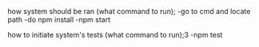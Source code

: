 how system should be ran (what command to run);
 -go to cmd and locate path
 -do npm install
 -npm start

how to initiate system's tests (what command to run);3
 -npm test

